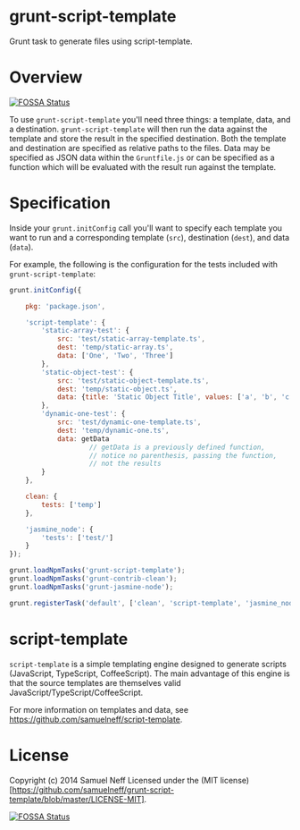 grunt-script-template
=====================

Grunt task to generate files using script-template.

# Overview
[![FOSSA Status](https://app.fossa.io/api/projects/git%2Bgithub.com%2Fsamuelneff%2Fgrunt-script-template.svg?type=shield)](https://app.fossa.io/projects/git%2Bgithub.com%2Fsamuelneff%2Fgrunt-script-template?ref=badge_shield)


To use `grunt-script-template` you'll need three things: a template, data, and a destination. `grunt-script-template` will then run the data against the template and store the result in the specified destination. Both the template and destination are specified as relative paths to the files. Data may be specified as JSON data within the `Gruntfile.js` or can be specified as a function which will be evaluated with the result run against the template.

# Specification

Inside your `grunt.initConfig` call you'll want to specify each template you want to run and a corresponding template (`src`), destination (`dest`), and data (`data`).

For example, the following is the configuration for the tests included with `grunt-script-template`:

```js
grunt.initConfig({

    pkg: 'package.json',

    'script-template': {
        'static-array-test': {
            src: 'test/static-array-template.ts',
            dest: 'temp/static-array.ts',
            data: ['One', 'Two', 'Three']
        },
        'static-object-test': {
            src: 'test/static-object-template.ts',
            dest: 'temp/static-object.ts',
            data: {title: 'Static Object Title', values: ['a', 'b', 'c']}
        },
        'dynamic-one-test': {
            src: 'test/dynamic-one-template.ts',
            dest: 'temp/dynamic-one.ts',
            data: getData                        
                    // getData is a previously defined function,
                    // notice no parenthesis, passing the function, 
                    // not the results
        }
    },

    clean: {
        tests: ['temp']
    },

    'jasmine_node': {
        'tests': ['test/']
    }
});

grunt.loadNpmTasks('grunt-script-template');
grunt.loadNpmTasks('grunt-contrib-clean');
grunt.loadNpmTasks('grunt-jasmine-node');

grunt.registerTask('default', ['clean', 'script-template', 'jasmine_node']);
```

# script-template

`script-template` is a simple templating engine designed to generate scripts (JavaScript, TypeScript, CoffeeScript). The main advantage of this engine is that the source templates are themselves valid JavaScript/TypeScript/CoffeeScript.

For more information on templates and data, see https://github.com/samuelneff/script-template.

# License

Copyright (c) 2014 Samuel Neff
Licensed under the (MIT license)[https://github.com/samuelneff/grunt-script-template/blob/master/LICENSE-MIT].



[![FOSSA Status](https://app.fossa.io/api/projects/git%2Bgithub.com%2Fsamuelneff%2Fgrunt-script-template.svg?type=large)](https://app.fossa.io/projects/git%2Bgithub.com%2Fsamuelneff%2Fgrunt-script-template?ref=badge_large)